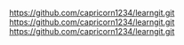 https://github.com/capricorn1234/learngit.git
https://github.com/capricorn1234/learngit.git
https://github.com/capricorn1234/learngit.git
